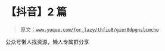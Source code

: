 # 【抖音】2 篇

> 原文：[`www.yuque.com/for_lazy/thfiu8/gier0dpgnslcmcho`](https://www.yuque.com/for_lazy/thfiu8/gier0dpgnslcmcho)

公众号懒人找资源，懒人专属群分享